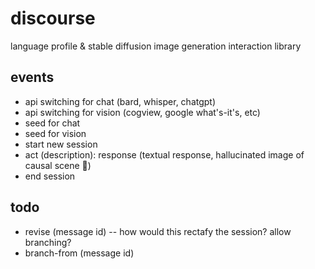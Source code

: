 # discourse
language profile & stable diffusion image generation interaction library

## events

- api switching for chat (bard, whisper, chatgpt)
- api switching for vision (cogview, google what's-it's, etc)
- seed for chat
- seed for vision
- start new session
- act (description): response (textual response, hallucinated image of causal scene 🍕)
- end session

## todo
- revise (message id) -- how would this rectafy the session? allow branching?
- branch-from (message id)
